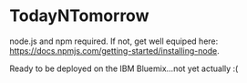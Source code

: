 # TodayNTomorrow

node.js and npm required. If not, get well equiped here: https://docs.npmjs.com/getting-started/installing-node.

Ready to be deployed on the IBM Bluemix...not yet actually :(
